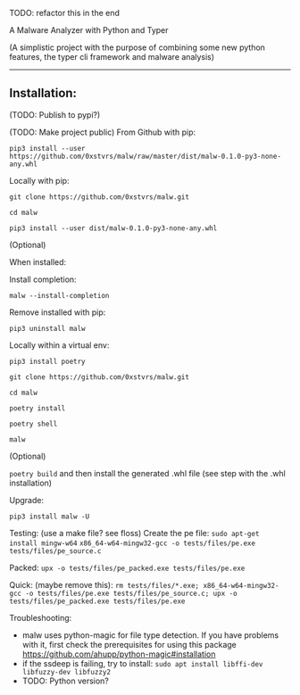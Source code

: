 TODO: refactor this in the end

A Malware Analyzer with Python and Typer

(A simplistic project with the purpose of combining some new python features, the typer cli framework and malware analysis)

---

## Installation:

(TODO: Publish to pypi?)

(TODO: Make project public) From Github with pip:

`pip3 install --user https://github.com/0xstvrs/malw/raw/master/dist/malw-0.1.0-py3-none-any.whl`

Locally with pip:

`git clone https://github.com/0xstvrs/malw.git`

`cd malw`

`pip3 install --user dist/malw-0.1.0-py3-none-any.whl`

(Optional)

When installed:

Install completion:

`malw --install-completion`

Remove installed with pip:

`pip3 uninstall malw`

Locally within a virtual env:

`pip3 install poetry`

`git clone https://github.com/0xstvrs/malw.git`

`cd malw`

`poetry install`

`poetry shell`

`malw`

(Optional)

`poetry build`
and then install the generated .whl file (see step with the .whl installation)

Upgrade:

`pip3 install malw -U`


Testing: (use a make file? see floss)
Create the pe file:
`sudo apt-get install mingw-w64`
`x86_64-w64-mingw32-gcc -o tests/files/pe.exe tests/files/pe_source.c`

Packed:
`upx -o tests/files/pe_packed.exe tests/files/pe.exe`


Quick: (maybe remove this):
`rm tests/files/*.exe; x86_64-w64-mingw32-gcc -o tests/files/pe.exe tests/files/pe_source.c; upx -o tests/files/pe_packed.exe tests/files/pe.exe`


Troubleshooting:
- malw uses python-magic for file type detection. If you have problems with it, first check the prerequisites for using this package https://github.com/ahupp/python-magic#installation
- if the ssdeep is failing, try to install: `sudo apt install libffi-dev libfuzzy-dev libfuzzy2`
- TODO: Python version?